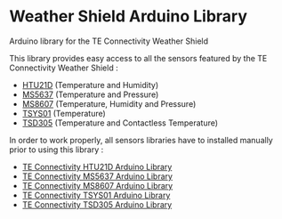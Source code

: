 # Weather Shield Arduino Library
Arduino library for the TE Connectivity Weather Shield

This library provides easy access to all the sensors featured by the TE Connectivity Weather Shield :
* [HTU21D](http://www.te.com/usa-en/product-CAT-HSC0004.html) (Temperature and Humidity)
* [MS5637](http://www.te.com/usa-en/product-CAT-BLPS0037.html) (Temperature and Pressure)
* [MS8607](http://www.te.com/usa-en/product-CAT-BLPS0018.html) (Temperature, Humidity and Pressure)
* [TSYS01](http://www.te.com/usa-en/product-G-NICO-018.html) (Temperature)
* [TSD305]() (Temperature and Contactless Temperature)
 
In order to work properly, all sensors libraries have to installed manually prior to using this library : 
* [TE Connectivity HTU21D Arduino Library](https://github.com/TEConnectivity/HTU21D_Arduino_Library)
* [TE Connectivity MS5637 Arduino Library](https://github.com/TEConnectivity/MS5637_Arduino_Library)
* [TE Connectivity MS8607 Arduino Library](https://github.com/TEConnectivity/MS8607_Arduino_Library)
* [TE Connectivity TSYS01 Arduino Library](https://github.com/TEConnectivity/TSYS01_Arduino_Library)
* [TE Connectivity TSD305 Arduino Library](https://github.com/TEConnectivity/TSD305_Arduino_Library)
